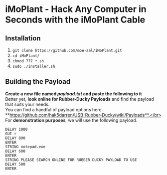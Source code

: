# iMoPlant - Hack Any Computer in Seconds with the iMoPlant Cable


## Installation

1. `git clone https://github.com/moe-aal/iMoPlant.git` </br>
2. `cd iMoPlant/` </br>
3. `chmod 777 *.sh` </br>
4. `sudo ./installer.sh` </br>

## Building the Payload
**Create a new file named *payload.txt* and paste the following to it**</br>
Better yet, **look online for Rubber-Ducky Payloads** and find the payload that suits your needs. <br/>
You can find a handful of payload options here **https://github.com/hak5darren/USB-Rubber-Ducky/wiki/Payloads**.</br>
For **demonstration purposes**, we will use the following payload. </br>
```
DELAY 1000 
GUI r
DELAY 800
ENTER
STRING notepad.exe
DELAY 600
ENTER
STRING PLEASE SEARCH ONLINE FOR RUBBER DUCKY PAYLOAD TO USE
DELAY 500
ENTER
```
